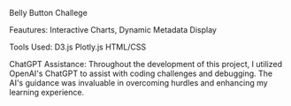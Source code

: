 Belly Button Challege 

Feautures: 
Interactive Charts, Dynamic Metadata Display

Tools Used:
D3.js
Plotly.js
HTML/CSS

ChatGPT Assistance: 
Throughout the development of this project, I utilized OpenAI's ChatGPT to assist with coding challenges
and debugging. The AI's guidance was invaluable in overcoming hurdles and enhancing my learning experience.
